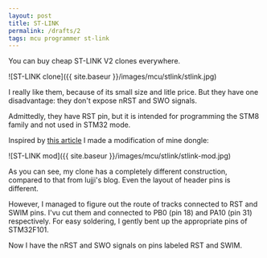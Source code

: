 ```yaml
---
layout: post
title: ST-LINK
permalink: /drafts/2
tags: mcu programmer st-link
---
```


You can buy cheap ST-LINK V2 clones everywhere.

![ST-LINK clone]({{ site.baseur }}/images/mcu/stlink/stlink.jpg)

I really like them, because of its small size and litle price. But they have one disadvantage: they don't expose nRST and SWO signals.

<!--more-->

Admittedly, they have RST pin, but it is intended for programming the STM8 family and not used in STM32 mode.

Inspired by [this article](https://lujji.github.io/blog/stlink-clone-trace/) I made a modification of mine dongle:

![ST-LINK mod]({{ site.baseur }}/images/mcu/stlink/stlink-mod.jpg)

As you can see, my clone has a completely different construction, compared to that from lujji's blog. Even the layout of header pins is different.

However, I managed to figure out the route of tracks connected to RST and SWIM pins. I'vu cut them and connected to PB0 (pin 18) and PA10 (pin 31) respectively. For easy soldering, I gently bent up the appropriate pins of STM32F101. 

Now I have the nRST and SWO signals on pins labeled RST and SWIM.